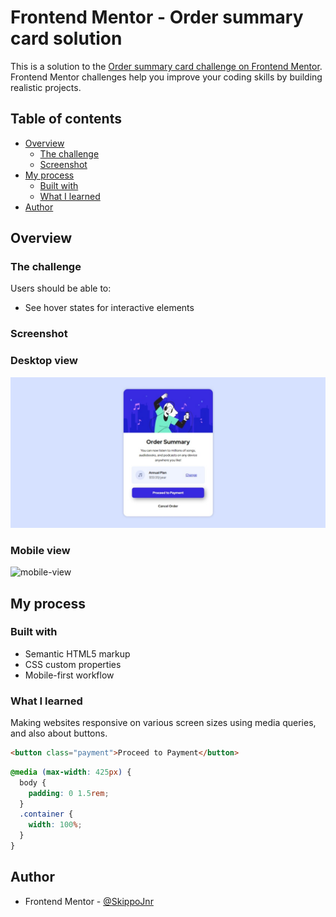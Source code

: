 # Frontend Mentor - Order summary card solution

This is a solution to the [Order summary card challenge on Frontend Mentor](https://www.frontendmentor.io/challenges/order-summary-component-QlPmajDUj). Frontend Mentor challenges help you improve your coding skills by building realistic projects. 

## Table of contents

- [Overview](#overview)
  - [The challenge](#the-challenge)
  - [Screenshot](#screenshot)
- [My process](#my-process)
  - [Built with](#built-with)
  - [What I learned](#what-i-learned)
- [Author](#author)


## Overview

### The challenge

Users should be able to:

- See hover states for interactive elements

### Screenshot
### Desktop view
![desktop-view](https://github.com/SkippoJnr/order-summary-component/blob/524c5b8c8a060048854a0c4894872c97ea4afa21/screenshots/desktop-design.jpeg)

### Mobile view
![mobile-view](https://github.com/Skippo-Jnr/order-summary-component/blob/ebd7a118e1880a743da0d27c4927edc69c3f83c6/screenshots/mobile-design.jpeg)




## My process

### Built with

- Semantic HTML5 markup
- CSS custom properties
- Mobile-first workflow


### What I learned

Making websites responsive on various screen sizes using media queries, and also about buttons. 


```html
<button class="payment">Proceed to Payment</button>
```
```css
@media (max-width: 425px) {
  body {
    padding: 0 1.5rem;
  }
  .container {
    width: 100%;
  }
}
```




## Author

- Frontend Mentor - [@SkippoJnr](https://www.frontendmentor.io/profile/Skippojnr)


